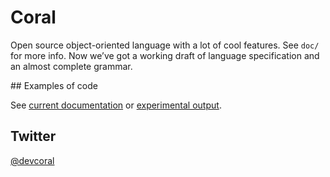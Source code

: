 Coral
=====

Open source object-oriented language with a lot of cool features. See `doc/` for more info. Now we’ve got a working draft of language specification and an almost complete grammar. 

## Examples of code

See [current documentation](https://github.com/ThePablick/Coral/tree/master/doc) 
or [experimental output](http://coral-lang.com/demo/). 

## Twitter

[@devcoral](https://twitter.com/devcoral)
